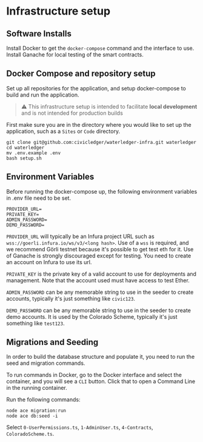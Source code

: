 # Infrastructure setup

## Software Installs

Install Docker to get the `docker-compose` command and the interface to use. Install Ganache for local testing of the smart contracts.

## Docker Compose and repository setup

Set up all repositories for the application, and setup docker-compose to build and run the application.

> :warning: This infrastructure setup is intended to facilitate **local development** and is not intended for production builds

First make sure you are in the directory where you would like to set up the application, such as a `Sites` or `Code` directory.

```
git clone git@github.com:civicledger/waterledger-infra.git waterledger
cd waterledger
mv .env.example .env
bash setup.sh
```

## Environment Variables

Before running the docker-compose up, the following environment variables in .env file need to be set.

```
PROVIDER_URL=
PRIVATE_KEY=
ADMIN_PASSWORD=
DEMO_PASSWORD=
```

`PROVIDER_URL` will typically be an Infura project URL such as `wss://goerli.infura.io/ws/v3/<long hash>`. Use of a `wss` is required, and we recommend Görli testnet because it's possible to get test eth for it. Use of Ganache is strongly discouraged except for testing. You need to create an account on Infura to use its url.

`PRIVATE_KEY` is the private key of a valid account to use for deployments and management. Note that the account used must have access to test Ether.

`ADMIN_PASSWORD` can be any memorable string to use in the seeder to create accounts, typically it's just something like `civic123`.

`DEMO_PASSWORD` can be any memorable string to use in the seeder to create demo accounts. It is used by the Colorado Scheme, typically it's just something like `test123`.

## Migrations and Seeding

In order to build the database structure and populate it, you need to run the seed and migration commands.

To run commands in Docker, go to the Docker interface and select the container, and you will see a `CLI` button. Click that to open a Command Line in the running container.

Run the following commands:

```
node ace migration:run
node ace db:seed -i
```

Select `0-UserPermissions.ts`, `1-AdminUser.ts`, `4-Contracts`, `ColoradoScheme.ts`.
